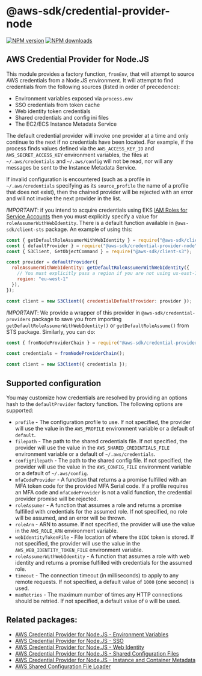 # @aws-sdk/credential-provider-node

[![NPM version](https://img.shields.io/npm/v/@aws-sdk/credential-provider-node/latest.svg)](https://www.npmjs.com/package/@aws-sdk/credential-provider-node)
[![NPM downloads](https://img.shields.io/npm/dm/@aws-sdk/credential-provider-node.svg)](https://www.npmjs.com/package/@aws-sdk/credential-provider-node)

## AWS Credential Provider for Node.JS

This module provides a factory function, `fromEnv`, that will attempt to source
AWS credentials from a Node.JS environment. It will attempt to find credentials
from the following sources (listed in order of precedence):

- Environment variables exposed via `process.env`
- SSO credentials from token cache
- Web identity token credentials
- Shared credentials and config ini files
- The EC2/ECS Instance Metadata Service

The default credential provider will invoke one provider at a time and only
continue to the next if no credentials have been located. For example, if the
process finds values defined via the `AWS_ACCESS_KEY_ID` and
`AWS_SECRET_ACCESS_KEY` environment variables, the files at `~/.aws/credentials`
and `~/.aws/config` will not be read, nor will any messages be sent to the
Instance Metadata Service.

If invalid configuration is encountered (such as a profile in
`~/.aws/credentials` specifying as its `source_profile` the name of a profile
that does not exist), then the chained provider will be rejected with an error
and will not invoke the next provider in the list.

_IMPORTANT_: if you intend to acquire credentials using EKS 
[IAM Roles for Service Accounts](https://docs.aws.amazon.com/eks/latest/userguide/iam-roles-for-service-accounts.html) 
then you must explicitly specify a value for `roleAssumerWithWebIdentity`. There is a
default function available in `@aws-sdk/client-sts` package. An example of using
this:

```js
const { getDefaultRoleAssumerWithWebIdentity } = require("@aws-sdk/client-sts");
const { defaultProvider } = require("@aws-sdk/credential-provider-node");
const { S3Client, GetObjectCommand } = require("@aws-sdk/client-s3");

const provider = defaultProvider({
  roleAssumerWithWebIdentity: getDefaultRoleAssumerWithWebIdentity({
    // You must explicitly pass a region if you are not using us-east-1
    region: "eu-west-1"
  }),
});

const client = new S3Client({ credentialDefaultProvider: provider });
```

_IMPORTANT_: We provide a wrapper of this provider in `@aws-sdk/credential-providers`
package to save you from importing `getDefaultRoleAssumerWithWebIdentity()` or
`getDefaultRoleAssume()` from STS package. Similarly, you can do:

```js
const { fromNodeProviderChain } = require("@aws-sdk/credential-providers");

const credentials = fromNodeProviderChain();

const client = new S3Client({ credentials });
```

## Supported configuration

You may customize how credentials are resolved by providing an options hash to
the `defaultProvider` factory function. The following options are
supported:

- `profile` - The configuration profile to use. If not specified, the provider
  will use the value in the `AWS_PROFILE` environment variable or a default of
  `default`.
- `filepath` - The path to the shared credentials file. If not specified, the
  provider will use the value in the `AWS_SHARED_CREDENTIALS_FILE` environment
  variable or a default of `~/.aws/credentials`.
- `configFilepath` - The path to the shared config file. If not specified, the
  provider will use the value in the `AWS_CONFIG_FILE` environment variable or a
  default of `~/.aws/config`.
- `mfaCodeProvider` - A function that returns a a promise fulfilled with an
  MFA token code for the provided MFA Serial code. If a profile requires an MFA
  code and `mfaCodeProvider` is not a valid function, the credential provider
  promise will be rejected.
- `roleAssumer` - A function that assumes a role and returns a promise
  fulfilled with credentials for the assumed role. If not specified, no role
  will be assumed, and an error will be thrown.
- `roleArn` - ARN to assume. If not specified, the provider will use the value
  in the `AWS_ROLE_ARN` environment variable.
- `webIdentityTokenFile` - File location of where the `OIDC` token is stored.
  If not specified, the provider will use the value in the `AWS_WEB_IDENTITY_TOKEN_FILE`
  environment variable.
- `roleAssumerWithWebIdentity` - A function that assumes a role with web identity and
  returns a promise fulfilled with credentials for the assumed role.
- `timeout` - The connection timeout (in milliseconds) to apply to any remote
  requests. If not specified, a default value of `1000` (one second) is used.
- `maxRetries` - The maximum number of times any HTTP connections should be
  retried. If not specified, a default value of `0` will be used.

## Related packages:

- [AWS Credential Provider for Node.JS - Environment Variables](../credential-provider-env)
- [AWS Credential Provider for Node.JS - SSO](../credential-provider-sso)
- [AWS Credential Provider for Node.JS - Web Identity](../credential-provider-web-identity)
- [AWS Credential Provider for Node.JS - Shared Configuration Files](../credential-provider-ini)
- [AWS Credential Provider for Node.JS - Instance and Container Metadata](../credential-provider-imds)
- [AWS Shared Configuration File Loader](../shared-ini-file-loader)
